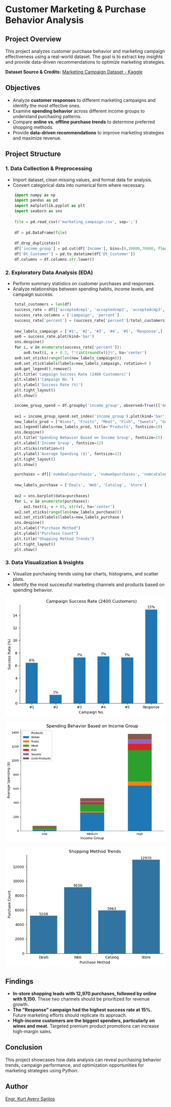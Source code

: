 # **Customer Marketing & Purchase Behavior Analysis**  

## **Project Overview**  
This project analyzes customer purchase behavior and marketing campaign effectiveness using a real-world dataset. The goal is to extract key insights and provide data-driven recommendations to optimize marketing strategies.  

**Dataset Source & Credits:** [Marketing Campaign Dataset - Kaggle](https://www.kaggle.com/datasets/rodsaldanha/arketing-campaign)  

## **Objectives**  
- Analyze **customer responses** to different marketing campaigns and identify the most effective ones.  
- Examine **spending behavior** across different income groups to understand purchasing patterns.  
- Compare **online vs. offline purchase trends** to determine preferred shopping methods.  
- Provide **data-driven recommendations** to improve marketing strategies and maximize revenue.  

## **Project Structure**  

### **1. Data Collection & Preprocessing**  
- Import dataset, clean missing values, and format data for analysis.  
- Convert categorical data into numerical form where necessary.  

```python
    import numpy as np
    import pandas as pd
    import matplotlib.pyplot as plt
    import seaborn as sns

    file = pd.read_csv(r'marketing_campaign.csv', sep=';')

    df = pd.DataFrame(file)

    df.drop_duplicates()
    df['income_group'] = pd.cut(df['Income'], bins=[0,30000,70000, float("inf")], labels=['Low', 'Medium', 'High'])
    df['Dt_Customer'] = pd.to_datetime(df['Dt_Customer'])
    df.columns = df.columns.str.lower()
```

### **2. Exploratory Data Analysis (EDA)**  
- Perform summary statistics on customer purchases and responses.  
- Analyze relationships between spending habits, income levels, and campaign success.  

```python
    total_customers = len(df)
    success_rate = df[['acceptedcmp1', 'acceptedcmp2', 'acceptedcmp3', 'acceptedcmp4', 'acceptedcmp5', 'response']].sum().reset_index()
    success_rate.columns = ['campaign', 'percent']
    success_rate['percent'] = (success_rate['percent']/total_customers) * 100

    new_labels_campaign = ['#1', '#2', '#3', '#4', '#5', 'Response',]
    ax0 = success_rate.plot(kind='bar')
    sns.despine()
    for i, v in enumerate(success_rate['percent']):
        ax0.text(i, v + 0.2, f"{int(round(v))}%", ha='center')
    ax0.set_xticks(range(len(new_labels_campaign)))
    ax0.set_xticklabels(labels=new_labels_campaign, rotation=0 )
    ax0.get_legend().remove()
    plt.title('Campaign Success Rate (2400 Customers)')
    plt.xlabel('Campaign No.')
    plt.ylabel('Success Rate (%)')
    plt.tight_layout()
    plt.show()
```

```python
    income_group_spend = df.groupby('income_group', observed=True)[['mntwines','mntfruits','mntmeatproducts','mntfishproducts','mntsweetproducts','mntgoldprods']].mean().reset_index()

    ax1 = income_group_spend.set_index('income_group').plot(kind='bar', stacked=True, figsize=(8, 6))
    new_labels_prod = ["Wines", "Fruits", "Meat", "Fish", "Sweets", "Gold Products"]
    ax1.legend(labels=new_labels_prod, title='Products', fontsize=10)
    sns.despine()
    plt.title('Spending Behavior Based on Income Group', fontsize=15)
    plt.xlabel('Income Group', fontsize=12)
    plt.xticks(rotation=0)
    plt.ylabel('Average Spending ($)', fontsize=12)
    plt.tight_layout()
    plt.show()
```

```python
    purchases = df[['numdealspurchases', 'numwebpurchases', 'numcatalogpurchases', 'numstorepurchases']].sum()

    new_labels_purchase = ['Deals', 'Web', 'Catalog', 'Store']

    ax2 = sns.barplot(data=purchases)
    for i, v in enumerate(purchases):
        ax2.text(i, v + 65, str(v), ha='center')
    ax2.set_xticks(range(len(new_labels_purchase)))
    ax2.set_xticklabels(labels=new_labels_purchase )
    sns.despine()
    plt.xlabel("Purchase Method")
    plt.ylabel("Purchase Count")
    plt.title("Shopping Method Trends")
    plt.tight_layout()
    plt.show()
```

### **3. Data Visualization & Insights**  
- Visualize purchasing trends using bar charts, histograms, and scatter plots.  
- Identify the most successful marketing channels and products based on spending behavior.

![Campaign Success Plot](images/output1.png)

![Spending Behavior Plot](images/output2.png)

![Shopping Method Plot](images/output3.png)

## **Findings**  

- **In-store shopping leads with 12,970 purchases, followed by online with 9,150.** These two channels should be prioritized for revenue growth.  
- **The "Response" campaign had the highest success rate at 15%.** Future marketing efforts should replicate its approach.  
- **High-income customers are the biggest spenders, particularly on wines and meat.** Targeted premium product promotions can increase high-margin sales.    

## **Conclusion**  
This project showcases how data analysis can reveal purchasing behavior trends, campaign performance, and optimization opportunities for marketing strategies using Python.  

## **Author**  
[Engr. Kurt Avery Santos](https://github.com/KurtAvery25)  

